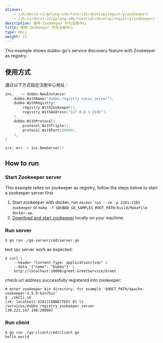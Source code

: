 ```yaml
---
aliases:
    - /zh/docs3-v2/golang-sdk/tutorial/develop/registry/zookeeper/
    - /zh-cn/docs3-v2/golang-sdk/tutorial/develop/registry/zookeeper/
description: 使用 Zookeeper 作为注册中心
title: 使用 Zookeeper 作为注册中心
type: docs
weight: 11
---
```



This example shows dubbo-go's service discovery feature with Zookeeper as registry.

## 使用方式

通过以下方式指定注册中心地址：

```go
ins, _ := dubbo.NewInstance(
	dubbo.WithName("dubbo_registry_nacos_server"),
	dubbo.WithRegistry(
		registry.WithZookeeper(),
		registry.WithAddress("127.0.0.1:2181"),
	),
	dubbo.WithProtocol(
		protocol.WithTriple(),
		protocol.WithPort(20000),
	),
)

srv, err := ins.NewServer()
```

## How to run

### Start Zookeeper server
This example relies on zookeeper as registry, follow the steps below to start a zookeeper server first.

1. Start zookeeper with docker, run `docker run --rm -p 2181:2181 zookeeper` or `make -f $DUBBO_GO_SAMPLES_ROOT_PATH/build/Makefile docker-up`.
2. [Download and start zookeeper](https://zookeeper.apache.org/releases.html#download) locally on your machine.

### Run server
```shell
$ go run ./go-server/cmd/server.go
```

test rpc server work as expected:
```shell
$ curl \
    --header "Content-Type: application/json" \
    --data '{"name": "Dubbo"}' \
    http://localhost:20000/greet.GreetService/Greet
```

check url address successfully registered into zookeeper:
```shell
# enter zookeeper bin directory, for example '$HOST_PATH/apache-zookeeper-3.5.9-bin/bin'
$ ./zkCli.sh
[zk: localhost:2181(CONNECTED) 0] ls /services/dubbo_registry_zookeeper_server
[30.221.147.198:20000]
```

### Run client
```shell
$ go run ./go-client/cmd/client.go
hello world
```

